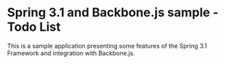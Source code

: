 # Spring 3.1 and Backbone.js sample - Todo List

This is a sample application presenting some features of the Spring
3.1 Framework and integration with Backbone.js.
